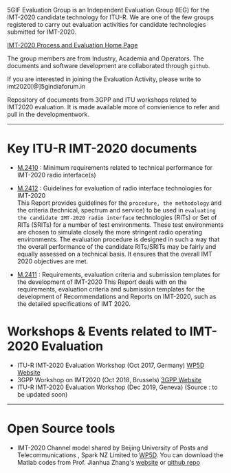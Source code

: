 
5GIF Evaluation Group is an Independent Evaluation Group (IEG) for the IMT-2020 candidate technology for ITU-R. We are one of the few groups registered to carry out evaluation activities for candidate technologies submitted for IMT-2020.

[IMT-2020 Process and Evaluation Home Page](https://www.itu.int/en/ITU-R/study-groups/rsg5/rwp5d/imt-2020/Pages/submission-eval.aspx)

The group members are from Industry, Academia and Operators. The documents and software development are collaborated through `github`.

If you are interested in joining the Evaluation Activity, please write to imt2020[@]5gindiaforum.in 

Repository of documents from 3GPP and ITU workshops related to IMT2020 evaluation. It is made available more of convienience to refer and pull in the developmentwork.

--- 
# Key ITU-R IMT-2020 documents

* [M.2410](M.2410-TPR.pdf) : Minimum requirements related to technical performance for IMT-2020 radio interface(s)  

* [M.2412](M.2412-EVAL.pdf) : Guidelines for evaluation of radio interface technologies for IMT-2020   
This Report provides guidelines for the `procedure, the methodology` and the criteria (technical, spectrum and service) to be used in `evaluating the candidate IMT-2020 radio interface` technologies (RITs) or Set of RITs (SRITs) for a number of test environments. These test environments are chosen to simulate closely the more stringent radio operating environments. The evaluation procedure is designed in such a way that the overall performance of the candidate RITs/SRITs may be fairly and equally assessed on a technical basis. It ensures that the overall IMT 2020 objectives are met.

* [M.2411](M.2411.SUBMISSION.pdf) : Requirements, evaluation criteria and submission templates for the development of IMT-2020  This Report deals with on the requirements, evaluation criteria and submission templates for the development of Recommendations and Reports on IMT-2020, such as the detailed specifications of IMT 2020.  

# Workshops & Events related to IMT-2020 Evaluation 

* ITU-R IMT-2020 Evaluation Workshop (Oct 2017, Germany) [WP5D Website](https://www.itu.int/en/ITU-R/study-groups/rsg5/rwp5d/imt-2020/Pages/ws-20171004.aspx)               
* 3GPP Workshop on IMT2020  (Oct 2018, Brussels) [3GPP Website](http://www.3gpp.org/news-events/3gpp-news/1976-imt_2020)
* ITU-R IMT-2020 Evaluation Workshop (Dec 2019, Geneva) (Source : to be updated soon)

---

# Open Source tools

* IMT-2020 Channel model shared by Beijing University of Posts and Telecommunications , Spark NZ Limited to [WP5D](https://www.itu.int/md/R15-WP5D-C-0989/en). You can download the Matlab codes from Prof. Jianhua Zhang's [website](http://www.zjhlab.net/publications/imt-2020_cm_bupt/) or [github repo](github.com/5gif/buptmodel)
 
